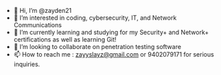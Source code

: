 - 👋 Hi, I’m @zayden21
- 👀 I’m interested in coding, cybersecurity, IT, and Network Communications
- 🌱 I’m currently learning and studying for my Security+ and Network+ certifications as well as learning Git!
- 💞️ I’m looking to collaborate on penetration testing software
- 📫 How to reach me : zayyslayz@gmail.com or 9402079171 for serious inquiries.

<!---
zayden21/zayden21 is a ✨ special ✨ repository because its `README.md` (this file) appears on your GitHub profile.
You can click the Preview link to take a look at your changes.
--->
